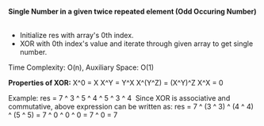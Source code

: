 **Single Number in a given twice repeated element (Odd Occuring Number)**
​
* Initialize res with array's 0th index.
* XOR with 0th index's value and iterate through given array to get single number.
​

Time Complexity: O(n),
Auxiliary Space: O(1)
​

**Properties of XOR:**
X^0 = X
X^Y = Y^X
X^(Y^Z) = (X^Y)^Z
X^X = 0
​

Example:
res = 7 ^ 3 ^ 5 ^ 4 ^ 5 ^ 3 ^ 4
​
Since XOR is associative and commutative, above
expression can be written as:
res = 7 ^ (3 ^ 3) ^ (4 ^ 4) ^ (5 ^ 5)
= 7 ^ 0 ^ 0 ^ 0
= 7 ^ 0
= 7

